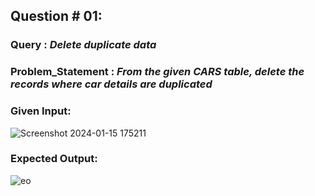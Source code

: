 ## Question # 01:
### Query : _Delete duplicate data_
### Problem_Statement : _From the given CARS table, delete the records where car details are duplicated_ 
### Given Input:
![Screenshot 2024-01-15 175211](https://github.com/HashirSaudKhan/Hacker_Rank_Solutions/assets/93030144/8b92efbc-b31c-4841-a380-f0f5a405ef1e) 
### Expected Output:
![eo](https://github.com/HashirSaudKhan/Hacker_Rank_Solutions/assets/93030144/eadf1648-786d-4fea-a526-8c7a3381bb3d)

